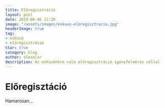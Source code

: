 ```yaml
---
title: Előregisztráció
layout: post
date: 2019-06-06 11:30
image: "/assets/images/eskuvo-eloregisztracio.jpg"
headerImage: true
tag:
- esküvő
- előregisztráció
star: true
category: blog
author: alexolar
description: Az esküvőnkre való előregisztráció igényfelmérés céllal
---
```


# Előregisztáció

Hamarosan...